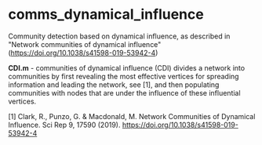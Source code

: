# comms_dynamical_influence
Community detection based on dynamical influence, as described in "Network communities of dynamical influence" (https://doi.org/10.1038/s41598-019-53942-4)

**CDI.m** - communities of dynamical influence (CDI) divides a network into communities by first revealing the most effective vertices for spreading information and leading the network, see [1], and then populating communities with nodes that are under the influence of these influential vertices.

[1] Clark, R., Punzo, G. & Macdonald, M. Network Communities of Dynamical Influence. Sci Rep 9, 17590 (2019). https://doi.org/10.1038/s41598-019-53942-4
